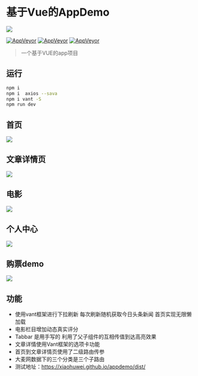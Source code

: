 # 基于Vue的AppDemo

![](<https://img.shields.io/badge/author-xiaohuwei-red.svg?style=for-the-badge&logo=appveyor>)

[![AppVeyor](https://img.shields.io/appveyor/ci/doyoe/css-handbook.svg)](https://ci.appveyor.com/project/doyoe/css-handbook) [![AppVeyor](https://img.shields.io/static/v1.svg?label=lisense&message=Apache-2.0&color=success&?style=flat&logo=appveyor)](https://xiaohuwei.cn)  [![AppVeyor](https://img.shields.io/static/v1.svg?label=link&message=996.icu&color=orange)](https://996.icu/#/zh_CN)

> 一个基于VUE的app项目

## 运行

``` bash
npm i
npm i  axios --sava
npm i vant -S
npm run dev
```

## 首页

![](https://i.loli.net/2019/06/26/5d12ce9f812fd66247.png)

## 文章详情页

![](https://i.loli.net/2019/06/26/5d12cedb0ce5e14897.png)

## 电影

![](https://i.loli.net/2019/07/01/5d1971664e59b62963.png)

## 个人中心

![](https://i.loli.net/2019/06/26/5d12cf040599273197.png)

## 购票demo

![](https://i.loli.net/2019/06/26/5d12cf280956c72343.png)

##  功能

- 使用vant框架进行下拉刷新  每次刷新随机获取今日头条新闻  首页实现无限懒加载
- 电影栏目增加动态真实评分
- Tabbar 是用手写的 利用了父子组件的互相传值到达高亮效果
- 文章详情使用Vant框架的选项卡功能
- 首页到文章详情页使用了二级路由传参
- 大麦网数据下的三个分类是三个子路由
- 测试地址：https://xiaohuwei.github.io/appdemo/dist/

